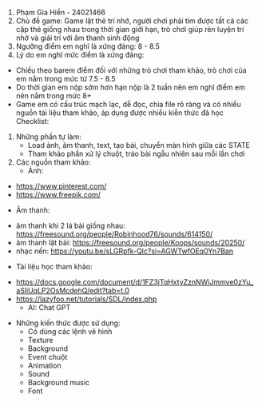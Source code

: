 1) Phạm Gia Hiển - 24021466
2) Chủ đề game: Game lật thẻ trí nhớ, người chơi phải tìm được tất cả các cặp thẻ giống nhau trong thời gian giới hạn, trò chơi giúp rèn luyện trí nhớ và giải trí với âm thanh sinh động
3) Ngưỡng điểm em nghĩ là xứng đáng: 8 - 8.5
4) Lý do em nghĩ mức điểm là xứng đáng:
- Chiếu theo barem điểm đối với những trò chơi tham khảo, trò chơi của em nằm trong mức từ 7.5 - 8.5
- Do thời gian em nộp sớm hơn hạn nộp là 2 tuần nên em nghĩ điểm em nên nằm trong mức 8+
- Game em có cấu trúc mạch lạc, dễ đọc, chia file rõ ràng và có nhiều nguồn tài liệu tham khảo, áp dụng được nhiều kiễn thức đã học
Checklist:
1) Những phần tự làm:
   - Load ảnh, âm thanh, text, tạo bài, chuyển màn hình giữa các STATE
   - Tham khảo phần xử lý chuột, tráo bài ngẫu nhiên sau mỗi lần chơi
2) Các nguồn tham khảo:
   - Ảnh:
  + https://www.pinterest.com/
  + https://www.freepik.com/
    
   - Âm thanh:
  + âm thanh khi 2 lá bài giống nhau: https://freesound.org/people/Robinhood76/sounds/614150/
  + âm thanh lật bài: https://freesound.org/people/Koops/sounds/20250/
  + nhạc nền: https://youtu.be/sLGRpfk-Qlc?si=AGWTwfOEq0Yn7Ban

   - Tài liệu học tham khảo:
  + https://docs.google.com/document/d/1FZ3jTqHxtyZznNWiJmmve0zYu_aSliUqLP2OsMcdehQ/edit?tab=t.0
  + https://lazyfoo.net/tutorials/SDL/index.php
    - AI: Chat GPT
      
* Những kiến thức được sử dụng:
  - Có dùng các lệnh vẽ hình
  - Texture
  - Background
  - Event chuột
  - Animation
  - Sound
  - Background music
  - Font
